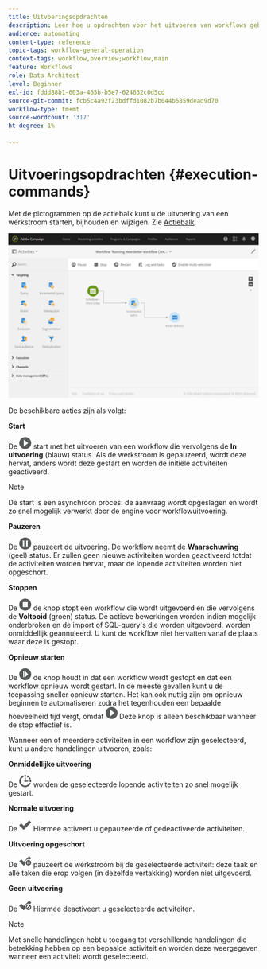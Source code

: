 ```yaml
---
title: Uitvoeringsopdrachten
description: Leer hoe u opdrachten voor het uitvoeren van workflows gebruikt.
audience: automating
content-type: reference
topic-tags: workflow-general-operation
context-tags: workflow,overview;workflow,main
feature: Workflows
role: Data Architect
level: Beginner
exl-id: fddd88b1-603a-465b-b5e7-624632c0d5cd
source-git-commit: fcb5c4a92f23bdffd1082b7b044b5859dead9d70
workflow-type: tm+mt
source-wordcount: '317'
ht-degree: 1%

---
```


# Uitvoeringsopdrachten {#execution-commands}

Met de pictogrammen op de actiebalk kunt u de uitvoering van een werkstroom starten, bijhouden en wijzigen. Zie [Actiebalk](../../automating/using/workflow-interface.md#action-bar).

![](assets/wkf_execution_2.png)

De beschikbare acties zijn als volgt:

**Start**

De ![](assets/play_darkgrey-24px.png) start met het uitvoeren van een workflow die vervolgens de **In uitvoering** (blauw) status. Als de werkstroom is gepauzeerd, wordt deze hervat, anders wordt deze gestart en worden de initiële activiteiten geactiveerd.

>[!NOTE]
>
>De start is een asynchroon proces: de aanvraag wordt opgeslagen en wordt zo snel mogelijk verwerkt door de engine voor workflowuitvoering.

**Pauzeren**

De ![](assets/pause_darkgrey-24px.png) pauzeert de uitvoering. De workflow neemt de **Waarschuwing** (geel) status. Er zullen geen nieuwe activiteiten worden geactiveerd totdat de activiteiten worden hervat, maar de lopende activiteiten worden niet opgeschort.

**Stoppen**

De ![](assets/stop_darkgrey-24px.png) de knop stopt een workflow die wordt uitgevoerd en die vervolgens de **Voltooid** (groen) status. De actieve bewerkingen worden indien mogelijk onderbroken en de import of SQL-query&#39;s die worden uitgevoerd, worden onmiddellijk geannuleerd. U kunt de workflow niet hervatten vanaf de plaats waar deze is gestopt.

**Opnieuw starten**

De ![](assets/pauseplay_darkgrey-24px.png) de knop houdt in dat een workflow wordt gestopt en dat een workflow opnieuw wordt gestart. In de meeste gevallen kunt u de toepassing sneller opnieuw starten. Het kan ook nuttig zijn om opnieuw beginnen te automatiseren zodra het tegenhouden een bepaalde hoeveelheid tijd vergt, omdat ![](assets/play_darkgrey-24px.png) Deze knop is alleen beschikbaar wanneer de stop effectief is.

Wanneer een of meerdere activiteiten in een workflow zijn geselecteerd, kunt u andere handelingen uitvoeren, zoals:

**Onmiddellijke uitvoering**

De ![](assets/pending_darkgrey-24px.png) worden de geselecteerde lopende activiteiten zo snel mogelijk gestart.

**Normale uitvoering**

De ![](assets/check_darkgrey-24px.png) Hiermee activeert u gepauzeerde of gedeactiveerde activiteiten.

**Uitvoering opgeschort**

De ![](assets/check_pause_darkgrey-24px.png) pauzeert de werkstroom bij de geselecteerde activiteit: deze taak en alle taken die erop volgen (in dezelfde vertakking) worden niet uitgevoerd.

**Geen uitvoering**

De ![](assets/checkdisable.png) Hiermee deactiveert u geselecteerde activiteiten.

>[!NOTE]
>
>Met snelle handelingen hebt u toegang tot verschillende handelingen die betrekking hebben op een bepaalde activiteit en worden deze weergegeven wanneer een activiteit wordt geselecteerd.
